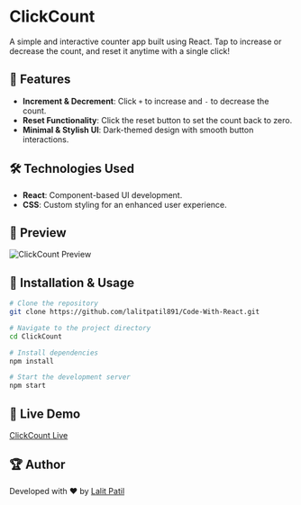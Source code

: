 # ClickCount

A simple and interactive counter app built using React. Tap to increase or decrease the count, and reset it anytime with a single click!

## 🚀 Features
- **Increment & Decrement**: Click `+` to increase and `-` to decrease the count.
- **Reset Functionality**: Click the reset button to set the count back to zero.
- **Minimal & Stylish UI**: Dark-themed design with smooth button interactions.

## 🛠️ Technologies Used
- **React**: Component-based UI development.
- **CSS**: Custom styling for an enhanced user experience.

## 📸 Preview
![ClickCount Preview](./image.png)

## 📂 Installation & Usage
```sh
# Clone the repository
git clone https://github.com/lalitpatil891/Code-With-React.git

# Navigate to the project directory
cd ClickCount

# Install dependencies
npm install

# Start the development server
npm start
```

## 🔗 Live Demo
[ClickCount Live](https://clickcountbylp.netlify.app)

## 🏆 Author
Developed with ❤️ by [Lalit Patil](https://github.com/lalitpatil891)
